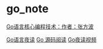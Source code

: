 # go_note


[Go语言核心编程技术：作者：张方波](https://blog.csdn.net/abo_zhang)

[Go语言夜读](https://github.com/developer-learning/reading-go)  [Go 源码阅读](https://reading.developerlearning.cn)  [Go夜读视频](https://space.bilibili.com/326749661/video)

